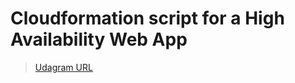 # Cloudformation script for a High Availability Web App

> [Udagram URL](http://uda-s-webap-uiigxd69urz2-1712393515.us-east-1.elb.amazonaws.com/)
